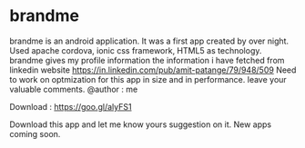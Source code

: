 # brandme 
brandme is an android application. It was a first app created by over night. Used apache cordova, ionic css framework, HTML5 as technology.
brandme gives my profile information the information i have fetched from linkedin website https://in.linkedin.com/pub/amit-patange/79/948/509
Need to work on optmization for this app in size and in performance.
leave your valuable comments. 
@author : me


Download : https://goo.gl/alyFS1 

Download this app and let me know yours suggestion on it. New apps coming soon.
